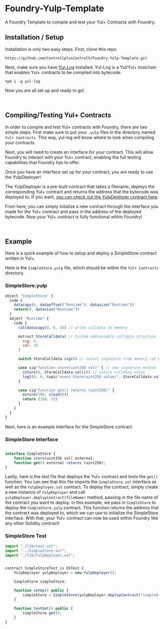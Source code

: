 # Foundry-Yulp-Template

A Foundry Template to compile and test your Yul+ Contracts with Foundry.

## Installation / Setup

Installation is only two easy steps. First, clone this repo.

```
https://github.com/ControlCplusControlV/Foundry-Yulp-Template.git
```

Next, make sure you have [Yul-Log](https://github.com/ControlCplusControlV/Yul-Log) installed. Yul-Log is a Yul/Yul+ toolchain that enables Yul+ contracts to be compiled into bytecode.

```
npm i -g yul-log  
```

Now you are all set up and ready to go!

<br>

## Compiling/Testing Yul+ Contracts

In order to compile and test Yul+ contracts with Foundry, there are two simple steps. First make sure to put your `.yulp` files in the directory named `Yul+ Contracts`. This way, yul-log will know where to look when compiling your contracts.

Next, you will need to create an interface for your contract. This will allow Foundry to interact with your Yul+ contract, enabling the full testing capabilities that Foundry has to offer.

Once you have an interface set up for your contract, you are ready to use the YulpDeployer! 

The YulpDeployer is a pre-built contract that takes a filename, deploys the corresponding Yul+ contract and returns the address that the bytecode was deployed to. If you want, [you can check out the YulpDeployer contract here](). 

From here, you can simply initalize a new contract through the interface you made for the Yul+ contract and pass in the address of the deployed bytecode. Now your Yul+ contract is fully functional within Foundry!

<br>

## Example
Here is a quick example of how to setup and deploy a SimpleStore contract written in Yul+.

Here is the `SimpleStore.yulp` file, which should be within the `Yul+ Contracts` directory.

### SimpleStore.yulp
```js
object "SimpleStore" {
  code {
    datacopy(0, dataoffset("Runtime"), datasize("Runtime"))
    return(0, datasize("Runtime"))
  }
  object "Runtime" {
    code {
      calldatacopy(0, 0, 36) // write calldata to memory

      mstruct StoreCalldata( // Custom addressable calldata structure
        sig: 4,
        val: 32
      )

      switch StoreCalldata.sig(0) // select signature from memory (at position 0)

      case sig"function store(uint256 val)" { // new signature method
        sstore(0, StoreCalldata.val(0)) // sstore calldata value
        log2(0, 0, topic"event Store(uint256 value)", StoreCalldata.val(0))
      }

      case sig"function get() returns (uint256)" {
        mstore(100, sload(0))
        return (100, 32)
      }
    }
  }
}
```

Next, here is an example interface for the SimpleStore contract.

### SimpleStore Interface

```js

interface SimpleStore {
    function store(uint256 val) external;
    function get() external returns (uint256);
}
```

Lastly, here is the test file that deploys the Yul+ contract and tests the `get()` function. You can see that this file imports the `SimpleStore.sol` interface as well as the `YulpDeployer.sol` contract. To deploy the contract, simply create a new instance of `YulpDeployer` and call `yulpDeployer.deployContract(fileName)` method, passing in the file name of the contract you want to deploy. In this example, we pass in `SimpleStore` to deploy the `SimpleStore.yulp` contract. This function returns the address that the contract was deployed to, which we can use to initialize the SimpleStore interface. With that, your Yul+ contract can now be used within Foundry like any other Solidity contract!

### SimpleStore Test

```js
import "./lib/test.sol";
import "../SimpleStore.sol";
import "./lib/YulpDeployer.sol";


contract SimpleStoreTest is DSTest {
    YulpDeployer yulpDeployer = new YulpDeployer();

    SimpleStore simpleStore;

    function setUp() public {
        simpleStore = SimpleStore(yulpDeployer.deployContract("SimpleStore"));
    }

    function testGet() public {
        simpleStore.get();
    }
}
```

